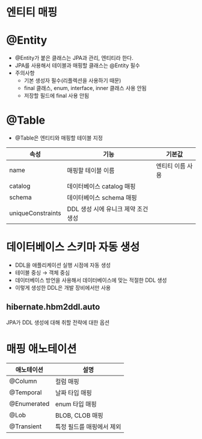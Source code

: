 # 엔티티 매핑

# @Entity

- @Entity가 붙은 클래스는 JPA과 관리, 엔티티라 한다.
- JPA를 사용해서 테이블과 매핑할 클래스는 @Entity 필수
- 주의사항
    - 기본 생성자 필수(리플렉션을 사용하기 때문)
    - final 클래스, enum, interface, inner 클래스 사용 안됨
    - 저장할 필드에 final 사용 안됨

# @Table

- @Table은 엔티티와 매핑할 테이블 지정

| 속성 | 기능 | 기본값 |
| --- | --- | --- |
| name | 매핑할 테이블 이름 | 엔티티 이름 사용 |
| catalog | 데이터베이스 catalog 매핑 |  |
| schema | 데이터베이스 schema 매핑 |  |
| uniqueConstraints | DDL 생성 시에 유니크 제약 조건 생성 |  |

# 데이터베이스 스키마 자동 생성

- DDL을 애플리케이션 실행 시점에 자동 생성
- 테이블 중싱 → 객체 중심
- 데이터베이스 방언을 사용해서 데이터베이스에 맞는 적절한 DDL 생성
- 이렇게 생성한 DDL은 개발 장비에서만 사용

## hibernate.hbm2ddl.auto

JPA가 DDL 생성에 대해 취할 전략에 대한 옵션

# 매핑 애노테이션

| 애노테이션 | 설명 |
| --- | --- |
| @Column | 컬럼 매핑 |
| @Temporal | 날짜 타입 매핑 |
| @Enumerated | enum 타입 매핑 |
| @Lob | BLOB, CLOB 매핑 |
| @Transient | 특정 필드를 매핑에서 제외 |